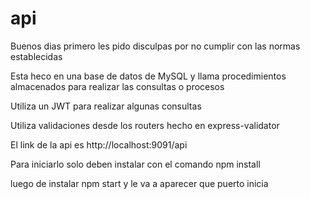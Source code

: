 # api

Buenos dias primero les pido disculpas por no cumplir con las normas establecidas 

Esta heco en una base de datos de MySQL y llama procedimientos almacenados para realizar las consultas o procesos

Utiliza un JWT para realizar algunas consultas 

Utiliza validaciones desde los routers hecho en express-validator

El link de la api es http://localhost:9091/api

Para iniciarlo solo deben instalar 
con el comando npm install

luego de instalar npm start y le va a aparecer que puerto inicia
